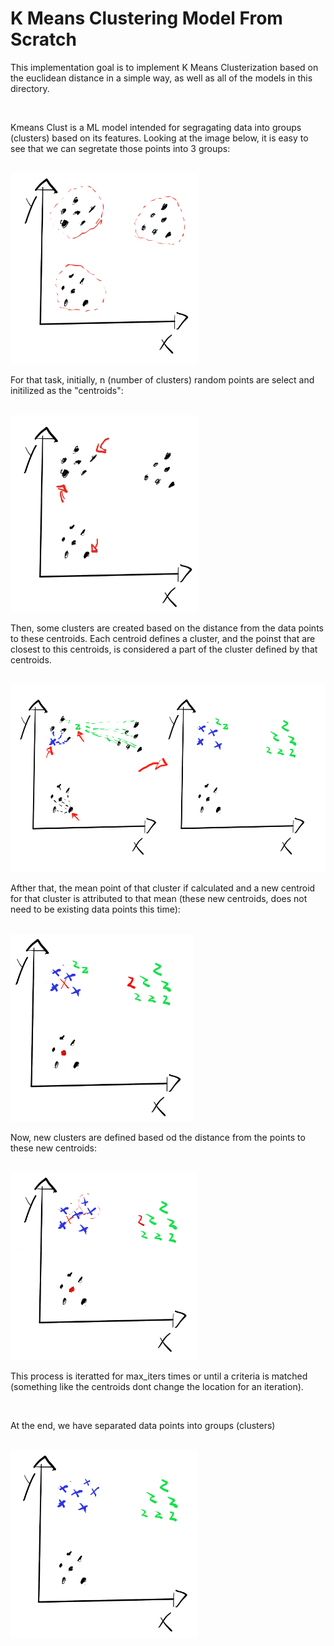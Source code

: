# K Means Clustering Model From Scratch

This implementation goal is to implement K Means Clusterization based on the euclidean distance in a simple way, as well as all of the models in this directory.

<br>

Kmeans Clust is a ML model intended for segragating data into groups (clusters) based on its features. Looking at the image below, it is easy to see that we can segretate those points into 3 groups:

<br>

<img src="kmeans_images/raw_plot.png" style="width: 300px">

<br>

For that task, initially, n (number of clusters) random points are select and initilized as the "centroids":

<br>

<img src="kmeans_images/random_centroids.png" style="width: 300px">

<br>

Then, some clusters are created based on the distance from the data points to these centroids. Each centroid defines a cluster, and the poinst that are closest to this centroids, is considered a part of the cluster defined by that centroids.

<br>

<img src="kmeans_images/clusterization.png" style="height: 300px">

<br>

Afther that, the mean point of that cluster if calculated and a new centroid for that cluster is attributed to that mean (these new centroids, does not need to be existing data points this time):

<br>

<img src="kmeans_images/centroids_update.png" style="height: 300px">

<br>

Now, new clusters are defined based od the distance from the points to these new centroids:

<br>

<img src="kmeans_images/cluster_updates.png" style="height: 300px">

<br>

This process is iteratted for max_iters times or until a criteria is matched (something like the centroids dont change the location for an iteration).

<br>

At the end, we have separated data points into groups (clusters)

<br>

<img src="kmeans_images/final_clusters.png" style="height: 300px">

